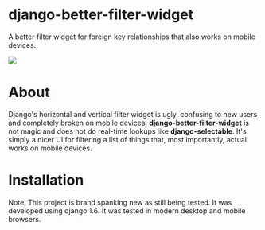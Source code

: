 django-better-filter-widget
===========================

A better filter widget for foreign key relationships that also works on mobile devices.

![](http://i.imgur.com/jzKen5h.gif)

# About
Django's horizontal and vertical filter widget is ugly, confusing to new users and completely broken on mobile devices. **django-better-filter-widget** is not magic and does not do real-time lookups like **django-selectable**. It's simply a nicer UI for filtering a list of things that, most importantly, actual works on mobile devices.


# Installation

Note: This project is brand spanking new as still being tested. It was developed using django 1.6. It was tested in modern desktop and mobile browsers.


